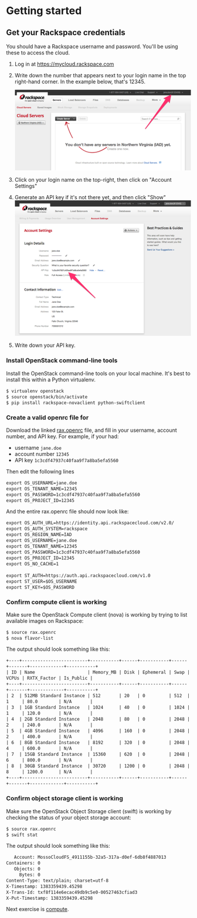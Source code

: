 # Getting started

## Get your Rackspace credentials

You should have a Rackspace username and password. You'll be using these to access the cloud.

1. Log in at <https://mycloud.rackspace.com>
2. Write down the number that appears next to your login name in the top right-hand corner. In the example below, that's 12345.

    ![image](rackspace-screen.png)

3. Click on your login name on the top-right, then click on "Account Settings"
4. Generate an API key if it's not there yet, and then click "Show"
    ![image](rackspace-api.png)
5. Write down your API key.


### Install OpenStack command-line tools

Install the OpenStack command-line tools on your local machine. It's best to install this within a Python virtualenv.

    $ virtualenv openstack
    $ source openstack/bin/activate
    $ pip install rackspace-novaclient python-swiftclient


### Create a valid openrc file for


Download the linked [rax.openrc] file, and fill in your username, account number, and API key. For example, if your had:

 * username `jane.doe`
 * account number `12345`
 * API key `1c3cdf47937c40faa9f7a8ba5efa5560`

 Then edit the following lines

```
export OS_USERNAME=jane.doe
export OS_TENANT_NAME=12345
export OS_PASSWORD=1c3cdf47937c40faa9f7a8ba5efa5560
export OS_PROJECT_ID=12345
````

And the entire rax.openrc file should now look like:


```
export OS_AUTH_URL=https://identity.api.rackspacecloud.com/v2.0/
export OS_AUTH_SYSTEM=rackspace
export OS_REGION_NAME=IAD
export OS_USERNAME=jane.doe
export OS_TENANT_NAME=12345
export OS_PASSWORD=1c3cdf47937c40faa9f7a8ba5efa5560
export OS_PROJECT_ID=12345
export OS_NO_CACHE=1

export ST_AUTH=https://auth.api.rackspacecloud.com/v1.0
export ST_USER=$OS_USERNAME
export ST_KEY=$OS_PASSWORD
```

### Confirm compute client is working

Make sure the OpenStack Compute client (nova) is working by trying to list available images on Rackspace:

    $ source rax.openrc
    $ nova flavor-list

The output should look something like this:

	+----+-------------------------+-----------+------+-----------+------+-------+-------------+-----------+
	| ID | Name                    | Memory_MB | Disk | Ephemeral | Swap | VCPUs | RXTX_Factor | Is_Public |
	+----+-------------------------+-----------+------+-----------+------+-------+-------------+-----------+
	| 2  | 512MB Standard Instance | 512       | 20   | 0         | 512  | 1     | 80.0        | N/A       |
	| 3  | 1GB Standard Instance   | 1024      | 40   | 0         | 1024 | 1     | 120.0       | N/A       |
	| 4  | 2GB Standard Instance   | 2048      | 80   | 0         | 2048 | 2     | 240.0       | N/A       |
	| 5  | 4GB Standard Instance   | 4096      | 160  | 0         | 2048 | 2     | 400.0       | N/A       |
	| 6  | 8GB Standard Instance   | 8192      | 320  | 0         | 2048 | 4     | 600.0       | N/A       |
	| 7  | 15GB Standard Instance  | 15360     | 620  | 0         | 2048 | 6     | 800.0       | N/A       |
	| 8  | 30GB Standard Instance  | 30720     | 1200 | 0         | 2048 | 8     | 1200.0      | N/A       |
	+----+-------------------------+-----------+------+-----------+------+-------+-------------+-----------+

### Confirm object storage client is working

Make sure the OpenStack Object Storage client (swift) is working by checking the status of your object storage account:

    $ source rax.openrc
    $ swift stat

The output should look something like this:


	   Account: MossoCloudFS_4911155b-32a5-317a-d0ef-6db8f4887013
	Containers: 0
	   Objects: 0
	     Bytes: 0
	Content-Type: text/plain; charset=utf-8
	X-Timestamp: 1383359439.45298
	X-Trans-Id: txf8f114e6ecac49db9c5e0-00527463cfiad3
	X-Put-Timestamp: 1383359439.45298

Next exercise is [compute].

[rax.openrc]: https://github.com/lorin/openstack-hackspace/blob/master/rax.openrc
[compute]: boot-instance.md